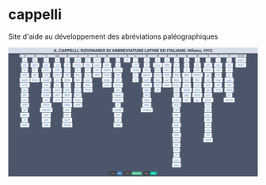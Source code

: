 # cappelli
Site d'aide au développement des abréviations paléographiques

![capture d'écran](capture.png)
